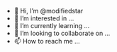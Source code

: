 - 👋 Hi, I’m @modifiedstar
- 👀 I’m interested in ...
- 🌱 I’m currently learning ...
- 💞️ I’m looking to collaborate on ...
- 📫 How to reach me ...

<!---
modifiedstar/modifiedstar is a ✨ special ✨ repository because its `README.md` (this file) appears on your GitHub profile.
You can click the Preview link to take a look at your changes.
--->
